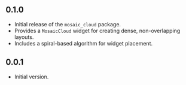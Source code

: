 ## 0.1.0

* Initial release of the `mosaic_cloud` package.
* Provides a `MosaicCloud` widget for creating dense, non-overlapping layouts.
* Includes a spiral-based algorithm for widget placement.

## 0.0.1

* Initial version.